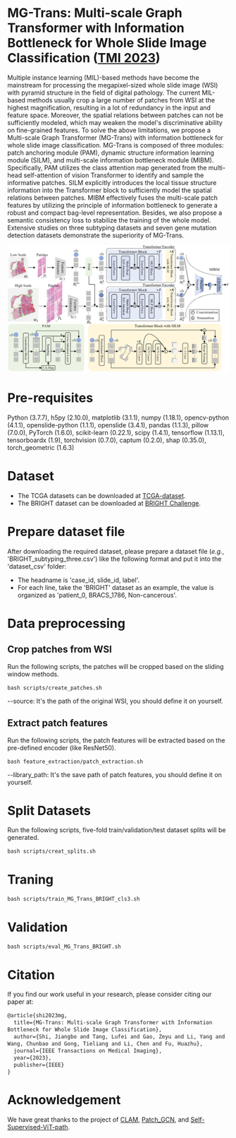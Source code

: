 # MG-Trans: Multi-scale Graph Transformer with Information Bottleneck for Whole Slide Image Classification ([TMI 2023](https://ieeexplore.ieee.org/abstract/document/10244116))

Multiple instance learning (MIL)-based methods have become the mainstream for processing the megapixel-sized whole slide image (WSI) with pyramid structure in the field of digital pathology. The current MIL-based methods usually crop a large number of patches from WSI at the highest magnification, resulting in a lot of redundancy in the input and feature space. Moreover, the spatial relations between patches can not be sufficiently modeled, which may weaken the model's discriminative ability on fine-grained features. To solve the above limitations, we propose a Multi-scale Graph Transformer (MG-Trans) with information bottleneck for whole slide image classification. MG-Trans is composed of three modules: patch anchoring module (PAM), dynamic structure information learning module (SILM), and multi-scale information bottleneck module (MIBM). Specifically, PAM utilizes the class attention map generated from the multi-head self-attention of vision Transformer to identify and sample the informative patches. SILM explicitly introduces the local tissue structure information into the Transformer block to sufficiently model the spatial relations between patches. MIBM effectively fuses the multi-scale patch features by utilizing the principle of information bottleneck to generate a robust and compact bag-level representation. Besides, we also propose a semantic consistency loss to stabilize the training of the whole model. Extensive studies on three subtyping datasets and seven gene mutation detection datasets demonstrate the superiority of MG-Trans.

![1705829753413](image/readme/framework.png)

# Pre-requisites

Python (3.7.7), h5py (2.10.0), matplotlib (3.1.1), numpy (1.18.1), opencv-python (4.1.1), openslide-python (1.1.1), openslide (3.4.1), pandas (1.1.3), pillow (7.0.0), PyTorch (1.6.0), scikit-learn (0.22.1), scipy (1.4.1), tensorflow (1.13.1), tensorboardx (1.9), torchvision (0.7.0), captum (0.2.0), shap (0.35.0), torch_geometric (1.6.3)

# Dataset

* The TCGA datasets can be downloaded at [TCGA-dataset](https://portal.gdc.cancer.gov/).
* The BRIGHT dataset can be downloaded at [BRIGHT Challenge](https://research.ibm.com/haifa/Workshops/BRIGHT/).

# Prepare dataset file

After downloading the required dataset, please prepare a dataset file (*e.g.*, 'BRIGHT_subtyping_three.csv') like the following format and put it into the 'dataset_csv' folder:

* The headname is 'case_id, slide_id, label'.
* For each line, take the 'BRIGHT' dataset as an example, the value is organized as 'patient_0, BRACS_1786, Non-cancerous'.

# Data preprocessing

## Crop patches from WSI

Run the following scripts, the patches will be cropped based on the sliding window methods.

```
bash scripts/create_patches.sh 
```

--source: It's the path of the original WSI, you should define it on yourself.

## Extract patch features

Run the following scripts, the patch features will be extracted based on the pre-defined encoder (like ResNet50).

```
bash feature_extraction/patch_extraction.sh
```

--library_path: It's the save path of patch features, you should define it on yourself.

# Split Datasets

Run the following scripts, five-fold train/validation/test dataset splits will be generated.

```
bash scripts/creat_splits.sh
```

# Traning

```
bash scripts/train_MG_Trans_BRIGHT_cls3.sh
```

# Validation

```
bash scripts/eval_MG_Trans_BRIGHT.sh
```

# Citation

If you find our work useful in your research, please consider citing our paper at:

```
@article{shi2023mg,
  title={MG-Trans: Multi-scale Graph Transformer with Information Bottleneck for Whole Slide Image Classification},
  author={Shi, Jiangbo and Tang, Lufei and Gao, Zeyu and Li, Yang and Wang, Chunbao and Gong, Tieliang and Li, Chen and Fu, Huazhu},
  journal={IEEE Transactions on Medical Imaging},
  year={2023},
  publisher={IEEE}
}
```

# Acknowledgement

We have great thanks to the project of [CLAM](https://github.com/mahmoodlab/CLAM), [Patch_GCN](https://github.com/mahmoodlab/Patch-GCN), and [Self-Supervised-ViT-path](https://github.com/Richarizardd/Self-Supervised-ViT-Path).
